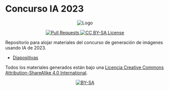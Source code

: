 # Concurso IA 2023

<p align="center">
<img src="https://github.com/IES-Rafael-Alberti/ConcursoIA-22-23/blob/main/assets/logo-min.png?raw=true" alt="Logo">
</p>

<p align="center">
  <a href="https://github.com/IES-Rafael-Alberti/ConcursoIA-22-23/pulls">
    <img src="https://img.shields.io/badge/PRs-welcome-brightgreen.svg?longCache=true" alt="Pull Requests">
  </a>
  <a href="LICENSE">
      <img src="https://img.shields.io/badge/License-CC%20BY--SA%204.0-lightgrey.svg?longCache=true" alt="CC BY-SA License">
    </a>
</p>

Repositorio para alojar materiales del concurso de generación de imágenes usando IA de 2023.

* [Diapositivas](slides/concurso-ia-2023.html)

[cc-by-sa]: http://creativecommons.org/licenses/by-sa/4.0/
[cc-by-sa-image]: https://licensebuttons.net/l/by-sa/4.0/88x31.png
[cc-by-sa-shield]: https://img.shields.io/badge/License-CC%20BY--SA%204.0-lightgrey.svg

Todos los materiales generados están bajo una
[Licencia Creative Commons Attribution-ShareAlike 4.0 International][cc-by-sa].

<p align="center"> <a href="http://creativecommons.org/licenses/by-sa/4.0/">
    <img src="https://licensebuttons.net/l/by-sa/4.0/88x31.png" alt="BY-SA">
  </a> </p>
